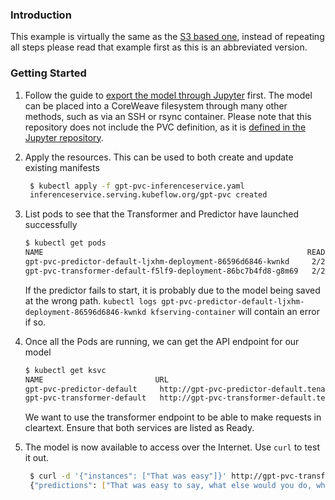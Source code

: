 ### Introduction

This example is virtually the same as the [S3 based one](../service-s3), instead of repeating all steps please read that example first as this is an abbreviated version.

### Getting Started

1. Follow the guide to [export the model through Jupyter](../jupyter-pvc) first. The model can be placed into a CoreWeave filesystem through many other methods, such as via an SSH or rsync container. Please note that this repository does not include the PVC definition, as it is [defined in the Jupyter repository](../jupyter-pvc/model-storage-pvc.yaml).
1. Apply the resources. This can be used to both create and update existing manifests
   ```bash
    $ kubectl apply -f gpt-pvc-inferenceservice.yaml
    inferenceservice.serving.kubeflow.org/gpt-pvc created
    ```
    
3. List pods to see that the Transformer and Predictor have launched successfully
   ```bash
   $ kubectl get pods
   NAME                                                           READY   STATUS    RESTARTS   AGE
   gpt-pvc-predictor-default-ljxhm-deployment-86596d6846-kwnkd     2/2     Running   0          34s
   gpt-pvc-transformer-default-f5lf9-deployment-86bc7b4fd8-g8m69   2/2     Running   0          34s
   ```
   If the predictor fails to start, it is probably due to the model being saved at the wrong path. `kubectl logs gpt-pvc-predictor-default-ljxhm-deployment-86596d6846-kwnkd kfserving-container` will contain an error if so.

4. Once all the Pods are running, we can get the API endpoint for our model
   ```bash
   $ kubectl get ksvc
   NAME                         URL                                                                       LATESTCREATED                      LATESTREADY                        READY   REASON
   gpt-pvc-predictor-default     http://gpt-pvc-predictor-default.tenant-test.knative.chi.coreweave.com     gpt-pvc-predictor-default-ljxhm     gpt-pvc-predictor-default-ljxhm     True
   gpt-pvc-transformer-default   http://gpt-pvc-transformer-default.tenant-test.knative.chi.coreweave.com   gpt-pvc-transformer-default-f5lf9   gpt-pvc-transformer-default-f5lf9   True
   ```
   We want to use the transformer endpoint to be able to make requests in cleartext. Ensure that both services are listed as Ready.
   
5. The model is now available to access over the Internet. Use `curl` to test it out.
   ```bash
    $ curl -d '{"instances": ["That was easy"]}' http://gpt-pvc-transformer-default.tenant-test.knative.chi.coreweave.com/v1/models/gpt-pvc:predict
    {"predictions": ["That was easy to say, what else would you do, what would you do, would you say to your daughter and say to her, 'Where is the work you're doing, where is the work you're working on, and how are you doing it?' and she was like, 'I'm not going to be here, I can't do it!' and she became, you know, frustrated. And I think there's a different type of anxiety. There's this self-pity that comes in, and that's also why they call their child a 'brilliant' child.\n\nShe was always saying that when she was a little girl, there was something really important to do. But she really doesn't go. She knows that whatever she does, when she's ready, she's going to go into any school or program and that she's going to do. And she really needs to do that, because it's just so much more exciting to her now.\n\nIt made her less able to put her mind at the 'solution' to her child's difficulties \u2013 even as she had more opportunities than I or anyone could ever do, and at a time when we were trying a lot of things to find the balance in the world. And I"]}
   ```